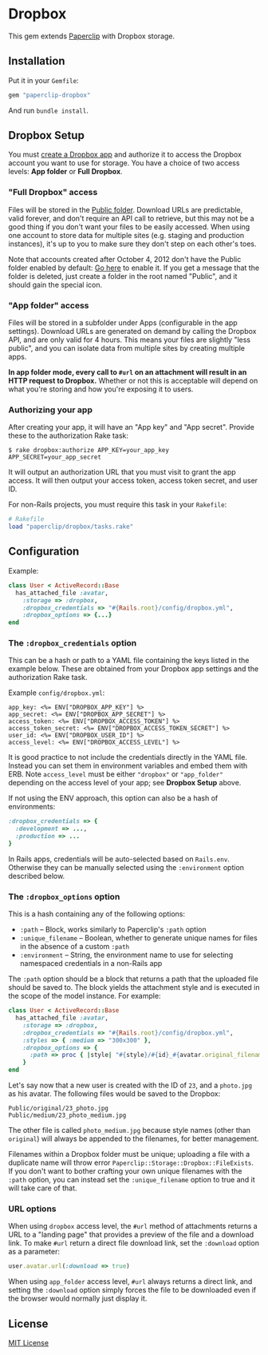 # Dropbox

This gem extends [Paperclip](https://github.com/thoughtbot/paperclip) with
Dropbox storage.

## Installation

Put it in your `Gemfile`:

```ruby
gem "paperclip-dropbox"
```

And run `bundle install`.

## Dropbox Setup

You must [create a Dropbox app](https://www.dropbox.com/developers/apps) and
authorize it to access the Dropbox account you want to use for storage. You have
a choice of two access levels: **App folder** or **Full Dropbox**.

### "Full Dropbox" access

Files will be stored in the [Public folder](https://www.dropbox.com/help/16/en).
Download URLs are predictable, valid forever, and don't require an API call to
retrieve, but this may not be a good thing if you don't want your files to be
easily accessed. When using one account to store data for multiple sites (e.g.
staging and production instances), it's up to you to make sure they don't step
on each other's toes.

Note that accounts created after October 4, 2012 don't have the Public folder
enabled by default: [Go here](https://www.dropbox.com/enable_public_folder) to
enable it. If you get a message that the folder is deleted, just create a folder
in the root named "Public", and it should gain the special icon.

### "App folder" access

Files will be stored in a subfolder under Apps (configurable in the app
settings). Download URLs are generated on demand by calling the Dropbox API, and
are only valid for 4 hours. This means your files are slightly "less public",
and you can isolate data from multiple sites by creating multiple apps.

**In app folder mode, every call to `#url` on an attachment will result in an
HTTP request to Dropbox.** Whether or not this is acceptable will depend on what
you're storing and how you're exposing it to users.

### Authorizing your app

After creating your app, it will have an "App key" and "App secret". Provide
these to the authorization Rake task:

```
$ rake dropbox:authorize APP_KEY=your_app_key APP_SECRET=your_app_secret
```

It will output an authorization URL that you must visit to grant the app access.
It will then output your access token, access token secret, and user ID.

For non-Rails projects, you must require this task in your `Rakefile`:

```ruby
# Rakefile
load "paperclip/dropbox/tasks.rake"
```

## Configuration

Example:

```ruby
class User < ActiveRecord::Base
  has_attached_file :avatar,
    :storage => :dropbox,
    :dropbox_credentials => "#{Rails.root}/config/dropbox.yml",
    :dropbox_options => {...}
end
```

### The `:dropbox_credentials` option

This can be a hash or path to a YAML file containing the keys listed in the
example below. These are obtained from your Dropbox app settings and the
authorization Rake task.

Example `config/dropbox.yml`:

```erb
app_key: <%= ENV["DROPBOX_APP_KEY"] %>
app_secret: <%= ENV["DROPBOX_APP_SECRET"] %>
access_token: <%= ENV["DROPBOX_ACCESS_TOKEN"] %>
access_token_secret: <%= ENV["DROPBOX_ACCESS_TOKEN_SECRET"] %>
user_id: <%= ENV["DROPBOX_USER_ID"] %>
access_level: <%= ENV["DROPBOX_ACCESS_LEVEL"] %>
```

It is good practice to not include the credentials directly in the YAML file.
Instead you can set them in environment variables and embed them with ERB. Note
`access_level` must be either `"dropbox"` or `"app_folder"` depending on the
access level of your app; see **Dropbox Setup** above.

If not using the ENV approach, this option can also be a hash of environments:

```ruby
:dropbox_credentials => {
  :development => ...,
  :production => ...
}
```

In Rails apps, credentials will be auto-selected based on `Rails.env`. Otherwise
they can be manually selected using the `:environment` option described below.

### The `:dropbox_options` option

This is a hash containing any of the following options:

- `:path` – Block, works similarly to Paperclip's `:path` option
- `:unique_filename` – Boolean, whether to generate unique names for files in
  the absence of a custom `:path`
- `:environment` – String, the environment name to use for selecting namespaced
  credentials in a non-Rails app

The `:path` option should be a block that returns a path that the uploaded file
should be saved to. The block yields the attachment style and is executed in the
scope of the model instance. For example:

```ruby
class User < ActiveRecord::Base
  has_attached_file :avatar,
    :storage => :dropbox,
    :dropbox_credentials => "#{Rails.root}/config/dropbox.yml",
    :styles => { :medium => "300x300" },
    :dropbox_options => {
      :path => proc { |style| "#{style}/#{id}_#{avatar.original_filename}" }
    }
end
```

Let's say now that a new user is created with the ID of `23`, and a `photo.jpg`
as his avatar. The following files would be saved to the Dropbox:

```
Public/original/23_photo.jpg
Public/medium/23_photo_medium.jpg
```

The other file is called `photo_medium.jpg` because style names (other than
`original`) will always be appended to the filenames, for better management.

Filenames within a Dropbox folder must be unique; uploading a file with a
duplicate name will throw error `Paperclip::Storage::Dropbox::FileExists`. If
you don't want to bother crafting your own unique filenames with the `:path`
option, you can instead set the `:unique_filename` option to true and it will
take care of that.

### URL options

When using `dropbox` access level, the `#url` method of attachments returns a
URL to a "landing page" that provides a preview of the file and a download link.
To make `#url` return a direct file download link, set the `:download` option as
a parameter:

```ruby
user.avatar.url(:download => true)
```

When using `app_folder` access level, `#url` always returns a direct link, and
setting the `:download` option simply forces the file to be downloaded even if
the browser would normally just display it.

## License

[MIT License](https://github.com/janko-m/paperclip-dropbox/blob/master/LICENSE)
